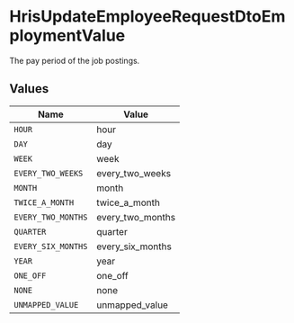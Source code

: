 # HrisUpdateEmployeeRequestDtoEmploymentValue

The pay period of the job postings.


## Values

| Name               | Value              |
| ------------------ | ------------------ |
| `HOUR`             | hour               |
| `DAY`              | day                |
| `WEEK`             | week               |
| `EVERY_TWO_WEEKS`  | every_two_weeks    |
| `MONTH`            | month              |
| `TWICE_A_MONTH`    | twice_a_month      |
| `EVERY_TWO_MONTHS` | every_two_months   |
| `QUARTER`          | quarter            |
| `EVERY_SIX_MONTHS` | every_six_months   |
| `YEAR`             | year               |
| `ONE_OFF`          | one_off            |
| `NONE`             | none               |
| `UNMAPPED_VALUE`   | unmapped_value     |